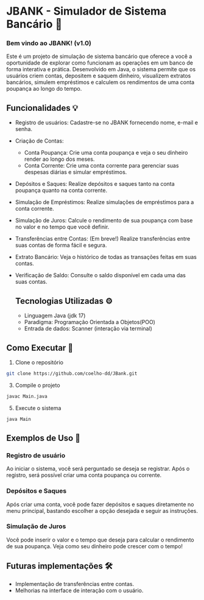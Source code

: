 # JBANK - Simulador de Sistema Bancário 🏦

### Bem vindo ao JBANK! (v1.0)
Este é um projeto de simulação de sistema bancário que oferece a você a oportunidade de explorar como funcionam as operações em um banco de forma interativa e prática.
Desenvolvido em Java, o sistema permite que os usuários criem contas, depositem e saquem dinheiro, visualizem extratos bancários, simulem empréstimos e calculem os rendimentos de uma conta poupança ao longo do tempo.

## Funcionalidades 💡
* Registro de usuários: Cadastre-se no JBANK fornecendo nome, e-mail e senha.
* Criação de Contas:
  * Conta Poupança: Crie uma conta poupança e veja o seu dinheiro render ao longo dos meses.
  * Conta Corrente: Crie uma conta corrente para gerenciar suas despesas diárias e simular empréstimos.
* Depósitos e Saques: Realize depósitos e saques tanto na conta poupança quanto na conta corrente.
* Simulação de Empréstimos: Realize simulações de empréstimos para a conta corrente.
* Simulação de Juros: Calcule o rendimento de sua poupança com base no valor e no tempo que você definir.
* Transferências entre Contas: (Em breve!) Realize transferências entre suas contas de forma fácil e segura.
* Extrato Bancário: Veja o histórico de todas as transações feitas em suas contas.
* Verificação de Saldo: Consulte o saldo disponível em cada uma das suas contas.

  ## Tecnologias Utilizadas ⚙️
  * Linguagem Java (jdk 17)
  * Paradigma: Programação Orientada a Objetos(POO)
  * Entrada de dados: Scanner (interação via terminal)
 
## Como Executar 🚀
1) Clone o repositório
```bash
git clone https://github.com/coelho-dd/JBank.git
```

3) Compile o projeto
```bash
javac Main.java
```

5) Execute o sistema
```bash
java Main
```

## Exemplos de Uso 📝
### Registro de usuário
Ao iniciar o sistema, você será perguntado se deseja se registrar. Após o registro, será possível criar uma conta poupança ou corrente.

### Depósitos e Saques
Após criar uma conta, você pode fazer depósitos e saques diretamente no menu principal, bastando escolher a opção desejada e seguir as instruções.

### Simulação de Juros
Você pode inserir o valor e o tempo que deseja para calcular o rendimento de sua poupança. Veja como seu dinheiro pode crescer com o tempo!

## Futuras implementações 🛠️
* Implementação de transferências entre contas.
* Melhorias na interface de interação com o usuário.

